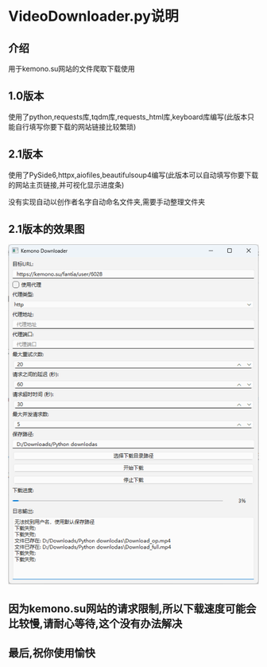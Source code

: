 # VideoDownloader.py说明

## 介绍

用于kemono.su网站的文件爬取下载使用

## 1.0版本

使用了python,requests库,tqdm库,requests_html库,keyboard库编写(此版本只能自行填写你要下载的网站链接比较繁琐)

## 2.1版本

使用了PySide6,httpx,aiofiles,beautifulsoup4编写(此版本可以自动填写你要下载的网站主页链接,并可视化显示进度条)

没有实现自动以创作者名字自动命名文件夹,需要手动整理文件夹

## 2.1版本的效果图

![img](img/image3.png)

## 因为kemono.su网站的请求限制,所以下载速度可能会比较慢,请耐心等待,这个没有办法解决

## 最后,祝你使用愉快
